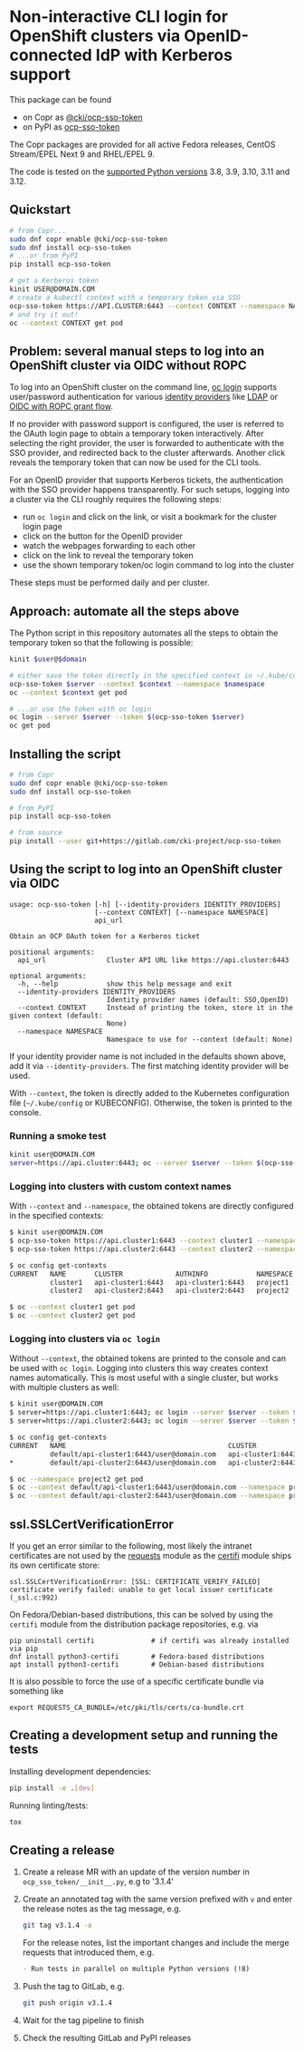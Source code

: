 # Non-interactive CLI login for OpenShift clusters via OpenID-connected IdP with Kerberos support

This package can be found

- on Copr as [@cki/ocp-sso-token](https://copr.fedorainfracloud.org/coprs/g/cki/ocp-sso-token)
- on PyPI as [ocp-sso-token](https://pypi.org/project/ocp-sso-token)

The Copr packages are provided for all active Fedora releases, CentOS
Stream/EPEL Next 9 and RHEL/EPEL 9.

The code is tested on the [supported Python versions] 3.8, 3.9, 3.10, 3.11 and
3.12.

[supported Python versions]: https://devguide.python.org/versions/

## Quickstart

```bash
# from Copr...
sudo dnf copr enable @cki/ocp-sso-token
sudo dnf install ocp-sso-token
# ...or from PyPI
pip install ocp-sso-token

# get a Kerberos token
kinit USER@DOMAIN.COM
# create a kubectl context with a temporary token via SSO
ocp-sso-token https://API.CLUSTER:6443 --context CONTEXT --namespace NAMESPACE
# and try it out!
oc --context CONTEXT get pod
```

## Problem: several manual steps to log into an OpenShift cluster via OIDC without ROPC

To log into an OpenShift cluster on the command line, [oc login] supports
user/password authentication for various [identity providers] like [LDAP] or [OIDC
with ROPC grant flow].

If no provider with password support is configured, the user is referred to the
OAuth login page to obtain a temporary token interactively. After selecting the
right provider, the user is forwarded to authenticate with the SSO provider,
and redirected back to the cluster afterwards. Another click reveals the
temporary token that can now be used for the CLI tools.

For an OpenID provider that supports Kerberos tickets, the authentication with
the SSO provider happens transparently. For such setups, logging into a cluster
via the CLI roughly requires the following steps:

- run `oc login` and click on the link, or visit a bookmark for the cluster
  login page
- click on the button for the OpenID provider
- watch the webpages forwarding to each other
- click on the link to reveal the temporary token
- use the shown temporary token/oc login command to log into the cluster

These steps must be performed daily and per cluster.

## Approach: automate all the steps above

The Python script in this repository automates all the steps to obtain the
temporary token so that the following is possible:

```bash
kinit $user@$domain

# either save the token directly in the specified context in ~/.kube/config...
ocp-sso-token $server --context $context --namespace $namespace
oc --context $context get pod

# ...or use the token with oc login
oc login --server $server --token $(ocp-sso-token $server)
oc get pod
```

[oc login]: https://docs.openshift.com/container-platform/latest/cli_reference/openshift_cli/getting-started-cli.html#cli-logging-in_cli-developer-commands
[identity providers]: https://docs.openshift.com/container-platform/latest/authentication/understanding-identity-provider.html
[LDAP]: https://docs.openshift.com/container-platform/latest/authentication/identity_providers/configuring-ldap-identity-provider.html
[OIDC with ROPC grant flow]: https://docs.openshift.com/container-platform/latest/authentication/identity_providers/configuring-oidc-identity-provider.html#add-identity-provider_configuring-oidc-identity-provider

## Installing the script

```bash
# from Copr
sudo dnf copr enable @cki/ocp-sso-token
sudo dnf install ocp-sso-token

# from PyPI
pip install ocp-sso-token

# from source
pip install --user git+https://gitlab.com/cki-project/ocp-sso-token
```

## Using the script to log into an OpenShift cluster via OIDC

```text
usage: ocp-sso-token [-h] [--identity-providers IDENTITY_PROVIDERS]
                     [--context CONTEXT] [--namespace NAMESPACE]
                     api_url

Obtain an OCP OAuth token for a Kerberos ticket

positional arguments:
  api_url               Cluster API URL like https://api.cluster:6443

optional arguments:
  -h, --help            show this help message and exit
  --identity-providers IDENTITY_PROVIDERS
                        Identity provider names (default: SSO,OpenID)
  --context CONTEXT     Instead of printing the token, store it in the given context (default:
                        None)
  --namespace NAMESPACE
                        Namespace to use for --context (default: None)
```

If your identity provider name is not included in the defaults shown above, add
it via `--identity-providers`. The first matching identity provider will be
used.

With `--context`, the token is directly added to the Kubernetes configuration file
(`~/.kube/config` or KUBECONFIG). Otherwise, the token is printed to the console.

### Running a smoke test

```bash
kinit user@DOMAIN.COM
server=https://api.cluster:6443; oc --server $server --token $(ocp-sso-token $server) get project
```

### Logging into clusters with custom context names

With `--context` and `--namespace`, the obtained tokens are directly configured
in the specified contexts:

```bash
$ kinit user@DOMAIN.COM
$ ocp-sso-token https://api.cluster1:6443 --context cluster1 --namespace project1
$ ocp-sso-token https://api.cluster2:6443 --context cluster2 --namespace project2

$ oc config get-contexts
CURRENT   NAME       CLUSTER             AUTHINFO            NAMESPACE
          cluster1   api-cluster1:6443   api-cluster1:6443   project1
          cluster2   api-cluster2:6443   api-cluster2:6443   project2

$ oc --context cluster1 get pod
$ oc --context cluster2 get pod
```

### Logging into clusters via `oc login`

Without `--context`, the obtained tokens are printed to the console and can be
used with `oc login`. Logging into clusters this way creates context names
automatically. This is most useful with a single cluster, but works with
multiple clusters as well:

```bash
$ kinit user@DOMAIN.COM
$ server=https://api.cluster1:6443; oc login --server $server --token $(ocp-sso-token $server)
$ server=https://api.cluster2:6443; oc login --server $server --token $(ocp-sso-token $server)

$ oc config get-contexts
CURRENT   NAME                                        CLUSTER             AUTHINFO                            NAMESPACE
          default/api-cluster1:6443/user@domain.com   api-cluster1:6443   user@domain.com/api-cluster1:6443   default
*         default/api-cluster2:6443/user@domain.com   api-cluster2:6443   user@domain.com/api-cluster2:6443   default

$ oc --namespace project2 get pod
$ oc --context default/api-cluster1:6443/user@domain.com --namespace project1 get pod
$ oc --context default/api-cluster2:6443/user@domain.com --namespace project2 get pod
```

## ssl.SSLCertVerificationError

If you get an error similar to the following, most likely the intranet
certificates are not used by the [requests] module as the [certifi] module
ships its own certificate store:

```text
ssl.SSLCertVerificationError: [SSL: CERTIFICATE_VERIFY_FAILED] certificate verify failed: unable to get local issuer certificate (_ssl.c:992)
```

On Fedora/Debian-based distributions, this can be solved by using the `certifi`
module from the distribution package repositories, e.g. via

```shell
pip uninstall certifi              # if certifi was already installed via pip
dnf install python3-certifi        # Fedora-based distributions
apt install python3-certifi        # Debian-based distributions
```

It is also possible to force the use of a specific certificate bundle via
something like

```shell
export REQUESTS_CA_BUNDLE=/etc/pki/tls/certs/ca-bundle.crt
```

[requests]: https://pypi.org/project/requests
[certifi]: https://pypi.org/project/certifi

## Creating a development setup and running the tests

Installing development dependencies:

```bash
pip install -e .[dev]
```

Running linting/tests:

```bash
tox
```

## Creating a release

1. Create a release MR with an update of the version number in
   `ocp_sso_token/__init__.py`, e.g to '3.1.4'
1. Create an annotated tag with the same version prefixed with `v` and enter
   the release notes as the tag message, e.g.

   ```bash
   git tag v3.1.4 -a
   ```

   For the release notes, list the important changes and include the
   merge requests that introduced them, e.g.

   ```markdown
   - Run tests in parallel on multiple Python versions (!8)
   ```

1. Push the tag to GitLab, e.g.

   ```bash
   git push origin v3.1.4
   ```

1. Wait for the tag pipeline to finish
1. Check the resulting GitLab and PyPI releases
